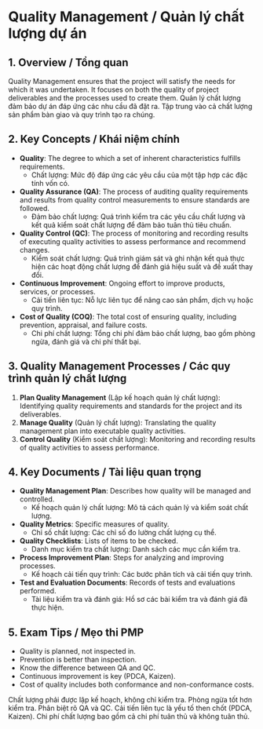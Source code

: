 # Quality Management / Quản lý chất lượng dự án

## 1. Overview / Tổng quan
Quality Management ensures that the project will satisfy the needs for which it was undertaken. It focuses on both the quality of project deliverables and the processes used to create them.
Quản lý chất lượng đảm bảo dự án đáp ứng các nhu cầu đã đặt ra. Tập trung vào cả chất lượng sản phẩm bàn giao và quy trình tạo ra chúng.

## 2. Key Concepts / Khái niệm chính
- **Quality**: The degree to which a set of inherent characteristics fulfills requirements.
  - Chất lượng: Mức độ đáp ứng các yêu cầu của một tập hợp các đặc tính vốn có.
- **Quality Assurance (QA)**: The process of auditing quality requirements and results from quality control measurements to ensure standards are followed.
  - Đảm bảo chất lượng: Quá trình kiểm tra các yêu cầu chất lượng và kết quả kiểm soát chất lượng để đảm bảo tuân thủ tiêu chuẩn.
- **Quality Control (QC)**: The process of monitoring and recording results of executing quality activities to assess performance and recommend changes.
  - Kiểm soát chất lượng: Quá trình giám sát và ghi nhận kết quả thực hiện các hoạt động chất lượng để đánh giá hiệu suất và đề xuất thay đổi.
- **Continuous Improvement**: Ongoing effort to improve products, services, or processes.
  - Cải tiến liên tục: Nỗ lực liên tục để nâng cao sản phẩm, dịch vụ hoặc quy trình.
- **Cost of Quality (COQ)**: The total cost of ensuring quality, including prevention, appraisal, and failure costs.
  - Chi phí chất lượng: Tổng chi phí đảm bảo chất lượng, bao gồm phòng ngừa, đánh giá và chi phí thất bại.

## 3. Quality Management Processes / Các quy trình quản lý chất lượng
1. **Plan Quality Management** (Lập kế hoạch quản lý chất lượng): Identifying quality requirements and standards for the project and its deliverables.
2. **Manage Quality** (Quản lý chất lượng): Translating the quality management plan into executable quality activities.
3. **Control Quality** (Kiểm soát chất lượng): Monitoring and recording results of quality activities to assess performance.

## 4. Key Documents / Tài liệu quan trọng
- **Quality Management Plan**: Describes how quality will be managed and controlled.
  - Kế hoạch quản lý chất lượng: Mô tả cách quản lý và kiểm soát chất lượng.
- **Quality Metrics**: Specific measures of quality.
  - Chỉ số chất lượng: Các chỉ số đo lường chất lượng cụ thể.
- **Quality Checklists**: Lists of items to be checked.
  - Danh mục kiểm tra chất lượng: Danh sách các mục cần kiểm tra.
- **Process Improvement Plan**: Steps for analyzing and improving processes.
  - Kế hoạch cải tiến quy trình: Các bước phân tích và cải tiến quy trình.
- **Test and Evaluation Documents**: Records of tests and evaluations performed.
  - Tài liệu kiểm tra và đánh giá: Hồ sơ các bài kiểm tra và đánh giá đã thực hiện.

## 5. Exam Tips / Mẹo thi PMP
- Quality is planned, not inspected in.
- Prevention is better than inspection.
- Know the difference between QA and QC.
- Continuous improvement is key (PDCA, Kaizen).
- Cost of quality includes both conformance and non-conformance costs.

Chất lượng phải được lập kế hoạch, không chỉ kiểm tra. Phòng ngừa tốt hơn kiểm tra. Phân biệt rõ QA và QC. Cải tiến liên tục là yếu tố then chốt (PDCA, Kaizen). Chi phí chất lượng bao gồm cả chi phí tuân thủ và không tuân thủ. 